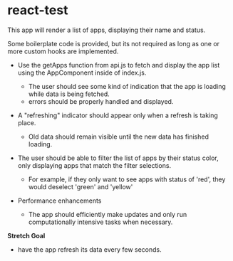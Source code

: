 # react-test

This app will render a list of apps, displaying their name and status.

Some boilerplate code is provided, but its not required as long as one or more custom hooks are implemented.

- Use the getApps function from api.js to fetch and display the app list using the AppComponent inside of index.js. 
  - The user should see some kind of indication that the app is loading while data is being fetched.
  - errors should be properly handled and displayed.

- A "refreshing" indicator should appear only when a refresh is taking place.
  - Old data should remain visible until the new data has finished loading.
 
- The user should be able to filter the list of apps by their status color, only displaying apps that match the filter selections.
  - For example, if they only want to see apps with status of 'red', they would deselect 'green' and 'yellow'

- Performance enhancements
  - The app should efficiently make updates and only run computationally intensive tasks when necessary.

**Stretch Goal**
- have the app refresh its data every few seconds.
